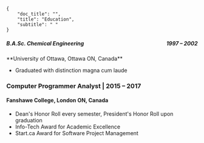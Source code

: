 ```metadata
{ 
    "doc_title": "",
    "title": "Education",
    "subtitle": " "
}
```

<h5><span> B.A.Sc. Chemical Engineering</span><span style="float: right">1997 – 2002</span></h5>
**University of Ottawa, Ottawa ON, Canada**

* Graduated with distinction magna cum laude


### Computer Programmer Analyst | 2015 – 2017
#### Fanshawe College, London ON, Canada

* Dean's Honor Roll every semester, President's Honor Roll upon graduation
* Info-Tech Award for Academic Excellence
* Start.ca Award for Software Project Management
